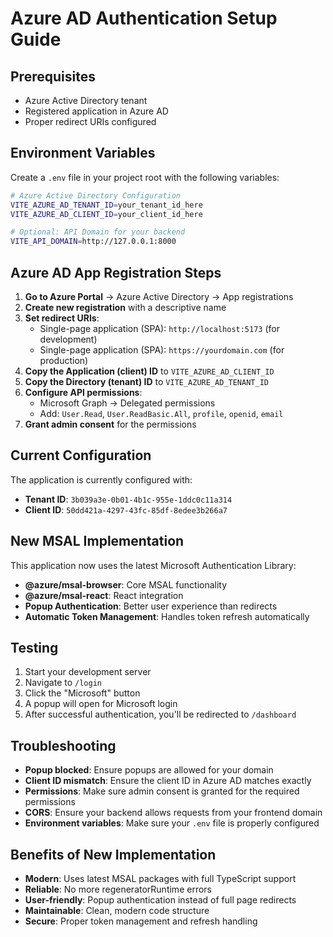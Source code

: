 # Azure AD Authentication Setup Guide

## Prerequisites
- Azure Active Directory tenant
- Registered application in Azure AD
- Proper redirect URIs configured

## Environment Variables

Create a `.env` file in your project root with the following variables:

```bash
# Azure Active Directory Configuration
VITE_AZURE_AD_TENANT_ID=your_tenant_id_here
VITE_AZURE_AD_CLIENT_ID=your_client_id_here

# Optional: API Domain for your backend
VITE_API_DOMAIN=http://127.0.0.1:8000
```

## Azure AD App Registration Steps

1. **Go to Azure Portal** → Azure Active Directory → App registrations
2. **Create new registration** with a descriptive name
3. **Set redirect URIs**:
   - Single-page application (SPA): `http://localhost:5173` (for development)
   - Single-page application (SPA): `https://yourdomain.com` (for production)
4. **Copy the Application (client) ID** to `VITE_AZURE_AD_CLIENT_ID`
5. **Copy the Directory (tenant) ID** to `VITE_AZURE_AD_TENANT_ID`
6. **Configure API permissions**:
   - Microsoft Graph → Delegated permissions
   - Add: `User.Read`, `User.ReadBasic.All`, `profile`, `openid`, `email`
7. **Grant admin consent** for the permissions

## Current Configuration

The application is currently configured with:
- **Tenant ID**: `3b039a3e-0b01-4b1c-955e-1ddc0c11a314`
- **Client ID**: `50dd421a-4297-43fc-85df-8edee3b266a7`

## New MSAL Implementation

This application now uses the latest Microsoft Authentication Library:
- **@azure/msal-browser**: Core MSAL functionality
- **@azure/msal-react**: React integration
- **Popup Authentication**: Better user experience than redirects
- **Automatic Token Management**: Handles token refresh automatically

## Testing

1. Start your development server
2. Navigate to `/login`
3. Click the "Microsoft" button
4. A popup will open for Microsoft login
5. After successful authentication, you'll be redirected to `/dashboard`

## Troubleshooting

- **Popup blocked**: Ensure popups are allowed for your domain
- **Client ID mismatch**: Ensure the client ID in Azure AD matches exactly
- **Permissions**: Make sure admin consent is granted for the required permissions
- **CORS**: Ensure your backend allows requests from your frontend domain
- **Environment variables**: Make sure your `.env` file is properly configured

## Benefits of New Implementation

- **Modern**: Uses latest MSAL packages with full TypeScript support
- **Reliable**: No more regeneratorRuntime errors
- **User-friendly**: Popup authentication instead of full page redirects
- **Maintainable**: Clean, modern code structure
- **Secure**: Proper token management and refresh handling

